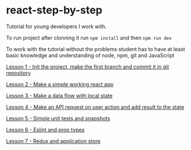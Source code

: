 # react-step-by-step
Tutorial for young developers I work with.

To run project after clonning it run `npm install` and then `npm run dev`

To work with the tutorial without the problems student has to have at least
basic knowledge and understanding of node, npm, git and JavaScript

[Lesson 1 - Init the project, make the first branch and commit it in git repository](./Lesson1.md)

[Lesson 2 - Make a simple working react app](./Lesson2.md)

[Lesson 3 - Make a data flow with local state](./Lesson3.md)

[Lesson 4 - Make an API request on user action and add result to the state](./Lesson4.md)

[Lesson 5 - Simple unit tests and snapshots](./Lesson5.md)

[Lesson 6 - Eslint and prop types](./Lesson6.md)

[Lesson 7 - Redux and application store](./Lesson7.md)
